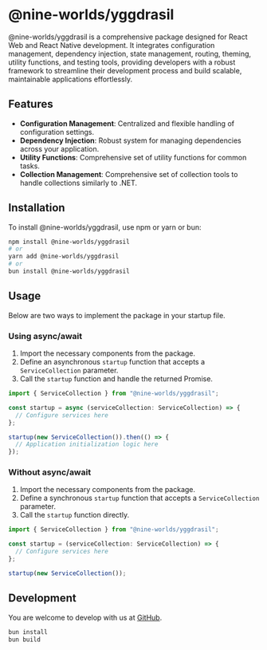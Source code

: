 # @nine-worlds/yggdrasil

@nine-worlds/yggdrasil is a comprehensive package designed for React Web and React Native development. It integrates configuration management, dependency injection, state management, routing, theming, utility functions, and testing tools, providing developers with a robust framework to streamline their development process and build scalable, maintainable applications effortlessly.

## Features

- **Configuration Management**: Centralized and flexible handling of configuration settings.
- **Dependency Injection**: Robust system for managing dependencies across your application.
- **Utility Functions**: Comprehensive set of utility functions for common tasks.
- **Collection Management**: Comprehensive set of collection tools to handle collections similarly to .NET.

## Installation

To install @nine-worlds/yggdrasil, use npm or yarn or bun:

```bash
npm install @nine-worlds/yggdrasil
# or
yarn add @nine-worlds/yggdrasil
# or
bun install @nine-worlds/yggdrasil
```

## Usage

Below are two ways to implement the package in your startup file.

### Using async/await

1. Import the necessary components from the package.
2. Define an asynchronous `startup` function that accepts a `ServiceCollection` parameter.
3. Call the `startup` function and handle the returned Promise.

```javascript
import { ServiceCollection } from "@nine-worlds/yggdrasil";

const startup = async (serviceCollection: ServiceCollection) => {
  // Configure services here
};

startup(new ServiceCollection()).then(() => {
  // Application initialization logic here
});
```

### Without async/await

1. Import the necessary components from the package.
2. Define a synchronous `startup` function that accepts a `ServiceCollection` parameter.
3. Call the `startup` function directly.

```javascript
import { ServiceCollection } from "@nine-worlds/yggdrasil";

const startup = (serviceCollection: ServiceCollection) => {
  // Configure services here
};

startup(new ServiceCollection());
```

## Development
You are welcome to develop with us at [GitHub](https://github.com/nine-worlds/yggdrasil).

```powershell
bun install
bun build
```

